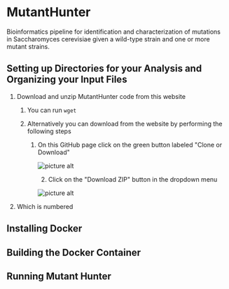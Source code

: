 # MutantHunter
Bioinformatics pipeline for identification and characterization of mutations in Saccharomyces cerevisiae given a wild-type strain and one or more mutant strains.


## Setting up Directories for your Analysis and Organizing your Input Files

1. Download and unzip MutantHunter code from this website

    1. You can run `wget `
    
    2. Alternatively you can download from the website by performing the following steps
    
        1. On this GitHub page click on the green button labeled "Clone or Download"
        
            ![picture alt](https://github.com/mae92/MutantHunter/blob/master/images/image1.png)
            
            2. Click on the "Download ZIP" button in the dropdown menu
            
            ![picture alt](https://github.com/mae92/MutantHunter/blob/master/images/image2.png)
            
2. Which is numbered


## Installing Docker



## Building the Docker Container


## Running Mutant Hunter


